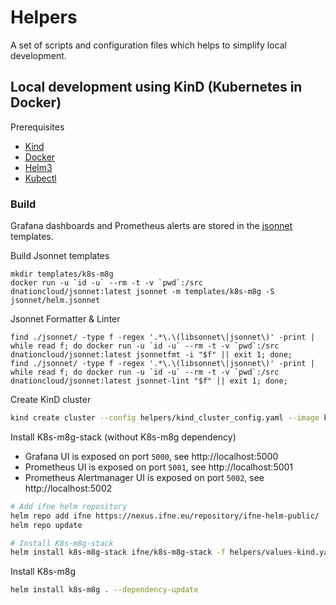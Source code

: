 # Helpers

A set of scripts and configuration files which helps to simplify local development.

## Local development using KinD (Kubernetes in Docker)

Prerequisites

* [Kind](https://kind.sigs.k8s.io/)
* [Docker](https://www.docker.com/)
* [Helm3](https://helm.sh/)
* [Kubectl](https://kubernetes.io/docs/tasks/tools/install-kubectl/)

### Build 

Grafana dashboards and Prometheus alerts are stored in the [jsonnet](https://jsonnet.org/) templates. 

Build Jsonnet templates
```
mkdir templates/k8s-m8g
docker run -u `id -u` --rm -t -v `pwd`:/src dnationcloud/jsonnet:latest jsonnet -m templates/k8s-m8g -S jsonnet/helm.jsonnet
```

Jsonnet Formatter & Linter
```
find ./jsonnet/ -type f -regex '.*\.\(libsonnet\|jsonnet\)' -print |  while read f; do docker run -u `id -u` --rm -t -v `pwd`:/src dnationcloud/jsonnet:latest jsonnetfmt -i "$f" || exit 1; done;
find ./jsonnet/ -type f -regex '.*\.\(libsonnet\|jsonnet\)' -print |  while read f; do docker run -u `id -u` --rm -t -v `pwd`:/src dnationcloud/jsonnet:latest jsonnet-lint "$f" || exit 1; done;
```

Create KinD cluster
```bash
kind create cluster --config helpers/kind_cluster_config.yaml --image kindest/node:v1.19.1
```

Install K8s-m8g-stack (without K8s-m8g dependency)
* Grafana UI is exposed on port `5000`, see http://localhost:5000
* Prometheus UI is exposed on port `5001`, see http://localhost:5001
* Prometheus Alertmanager UI is exposed on port `5002`, see http://localhost:5002
```bash
# Add ifne helm repository
helm repo add ifne https://nexus.ifne.eu/repository/ifne-helm-public/
helm repo update

# Install K8s-m8g-stack
helm install k8s-m8g-stack ifne/k8s-m8g-stack -f helpers/values-kind.yaml 
```

Install K8s-m8g
```bash
helm install k8s-m8g . --dependency-update
```
